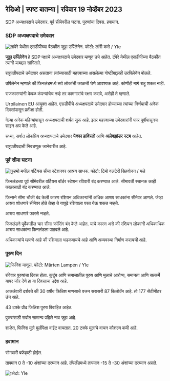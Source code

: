 ## रेडिओ \| स्पष्ट बातम्या \| रविवार 19 नोव्हेंबर 2023

SDP अध्यक्षपदाचे उमेदवार. पूर्व सीमेवरील घटना. पुरुषांचा दिवस. हवामान.

### SDP अध्यक्षपदाचे उमेदवार

![तांपेरे येथील एसडीपीच्या बैठकीत जुट्टा उर्पिलेनेन. फोटो: लॉरी करो / Yle](https://images.cdn.yle.fi/image/upload/c_crop,h_3078,w_5472,x_0,y_536/ar_1.777777777777777,c_fill,g_faces,h_675/0201,c_fillq_auto:eco/f_auto/fl_lossy/v1700390392/39-12029436559e5d3e7734)

**जुट्टा उर्पिलेनेन** हे SDP पक्षाचे अध्यक्षपदाचे उमेदवार म्हणून उभे आहेत. टंपेरे येथील एसडीपीच्या बैठकीत त्यांनी याबद्दल सांगितले.

राष्ट्रपतीपदाचे उमेदवार असताना त्यांच्यासाठी महत्त्वाच्या असलेल्या गोष्टींबद्दलही उरपिलेनेन बोलले.

उर्पिलेनेन म्हणाले की फिनलंडमध्ये सर्व लोकांची काळजी घेणे आवश्यक आहे. कोणीही मागे राहू शकत नाही.

राजकारण्यांनी केवळ कंपन्यांचेच नव्हे तर कामगारांचे रक्षण करावे, असेही ते म्हणाले.

Urpilainen EU आयुक्त आहेत. एसडीपीचे अध्यक्षपदाचे उमेदवार होण्याच्या त्यांच्या निर्णयाची अनेक दिवसांपासून प्रतीक्षा होती.

गेल्या अनेक महिन्यांपासून अध्यक्षपदाची शर्यत सुरू आहे. इतर महत्त्वाच्या उमेदवारांनी फार पूर्वीपासूनच साइन अप केले आहे.

सध्या, सर्वात लोकप्रिय अध्यक्षपदाचे उमेदवार **पेक्का हाविस्तो** आणि **अलेक्झांडर** **स्टब** आहेत.

राष्ट्रपतीपदाची निवडणूक जानेवारीत आहे.

### पूर्व सीमा घटना

![कुहमो मधील वर्टियस सीमा स्टेशनवर आश्रय साधक. फोटो: टिमो वलटेरी सिहवोनन / यले](https://images.cdn.yle.fi/image/upload/c_crop,h_2312,w_4110,x_1360,y_535/ar_1.777777777777777,c_fill,g0d_0p_0d0p_0p_00d_0p_0p_010,x_1360,y_535/ar_1./q_auto:eco/f_auto/fl_lossy/v1700313355/39-12026836558740e2c62a)

फिनलंडच्या पूर्व सीमेवरील वर्टियस बॉर्डर स्टेशन रविवारी बंद करण्यात आले. सीमावर्ती स्थानक काही काळासाठी बंद करण्यात आले.

फिन्सने सीमा चौकी बंद केली कारण रशियन अधिकाऱ्यांनी अधिक आश्रय साधकांना सीमेवर आणले. जेव्हा आश्रय शोधणारे सीमेवर होते तेव्हा ते यापुढे रशियाला परत येऊ शकत नव्हते.

आश्रय साधणारे फारसे नव्हते.

फिनलंडने पूर्वेकडील चार सीमा क्रॉसिंग बंद केले आहेत. याचे कारण असे की रशियन लोकांनी अधिकाधिक आश्रय साधकांना फिनलंडला पाठवले आहे.

अधिकाऱ्यांचे म्हणणे आहे की रशियाला भडकवायचे आहे आणि अव्यवस्था निर्माण करायची आहे.

### पुरुष दिन

![फिनिश माणूस. फोटो: Mårten Lampén / Yle](https://images.cdn.yle.fi/image/upload/c_crop,h_3375,w_6000,x_0,y_164/ar_1.777777777777777,c_fill,g_faces,/07_10/05_d0000,x_0q_auto:eco/f_auto/fl_lossy/v1700042381/39-1200843655493de62883)

रविवार पुरुषांचा दिवस होता. कुटुंब आणि समाजातील पुरुष आणि मुलाचे आरोग्य, समानता आणि सत्कर्मे यावर जोर देणे हा या दिवसाचा उद्देश आहे.

आकडेवारी दर्शवते की 30 वर्षीय फिन्निश माणसाचे वजन सरासरी 87 किलोग्रॅम आहे. तो 177 सेंटीमीटर उंच आहे.

43 टक्के प्रौढ फिन्निश पुरुष विवाहित आहेत.

पुरुषांसाठी सर्वात सामान्य पहिले नाव जुहा आहे.

शाळेत, फिनिश मुले मुलींपेक्षा वाईट वाचतात. 20 टक्के मुलांचे वाचन कौशल्य कमी आहे.

### हवामान

सोमवारी बर्फवृष्टी होईल.

तापमान 0 ते -10 अंशांच्या दरम्यान आहे. लॅपलँडमध्ये तापमान -15 ते -30 अंशांच्या दरम्यान असते.

![ फोटो: Yle](https://images.cdn.yle.fi/image/upload/c_crop,h_1080,w_1919,x_0,y_0/ar_1.7777777777777777,c_fill,g_faces,h_675,w/p_1200/1200:eco/f_auto/fl_lossy/v1700408413/39-1203034655a2c36dc32d)